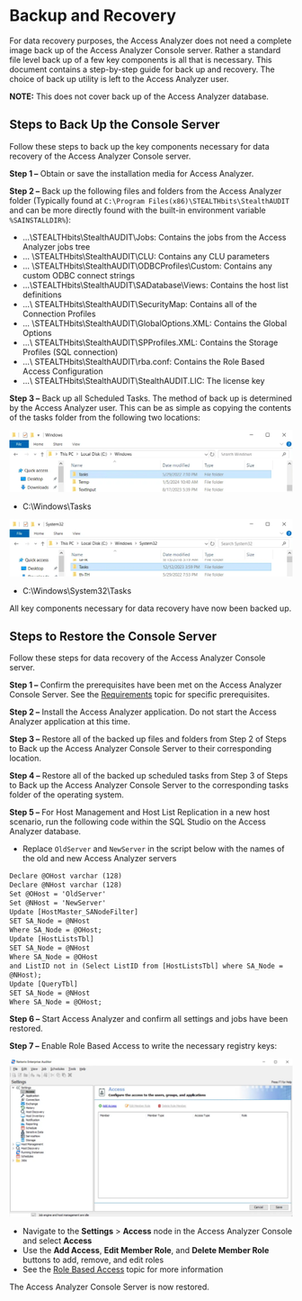 # Backup and Recovery

For data recovery purposes, the Access Analyzer does not need a complete image back up of the Access
Analyzer Console server. Rather a standard file level back up of a few key components is all that is
necessary. This document contains a step-by-step guide for back up and recovery. The choice of back
up utility is left to the Access Analyzer user.

**NOTE:** This does not cover back up of the Access Analyzer database.

## Steps to Back Up the Console Server

Follow these steps to back up the key components necessary for data recovery of the Access Analyzer
Console server.

**Step 1 –** Obtain or save the installation media for Access Analyzer.

**Step 2 –** Back up the following files and folders from the Access Analyzer folder (Typically
found at `C:\Program Files(x86)\STEALTHbits\StealthAUDIT` and can be more directly found with the
built-in environment variable `%SAINSTALLDIR%`):

- ...\STEALTHbits\StealthAUDIT\Jobs: Contains the jobs from the Access Analyzer jobs tree
- … \STEALTHbits\StealthAUDIT\CLU: Contains any CLU parameters
- … \STEALTHbits\StealthAUDIT\ODBCProfiles\Custom: Contains any custom ODBC connect strings
- …\STEALTHbits\StealthAUDIT\SADatabase\Views: Contains the host list definitions
- ...\ STEALTHbits\StealthAUDIT\SecurityMap: Contains all of the Connection Profiles
- ... \STEALTHbits\StealthAUDIT\GlobalOptions.XML: Contains the Global Options
- ...\ STEALTHbits\StealthAUDIT\SPProfiles.XML: Contains the Storage Profiles (SQL connection)
- ...\ STEALTHbits\StealthAUDIT\rba.conf: Contains the Role Based Access Configuration
- ...\ STEALTHbits\StealthAUDIT\StealthAUDIT.LIC: The license key

**Step 3 –** Back up all Scheduled Tasks. The method of back up is determined by the Access Analyzer
user. This can be as simple as copying the contents of the tasks folder from the following two
locations:

![C:\Windows\Tasks](../../../../static/img/product_docs/accessanalyzer/admin/maintenance/maintenance_3.webp)

- C:\Windows\Tasks

![C:\Windows\System32\Tasks](../../../../static/img/product_docs/accessanalyzer/admin/maintenance/maintenance_4.webp)

- C:\Windows\System32\Tasks

All key components necessary for data recovery have now been backed up.

## Steps to Restore the Console Server

Follow these steps for data recovery of the Access Analyzer Console server.

**Step 1 –** Confirm the prerequisites have been met on the Access Analyzer Console Server. See the
[Requirements](../../requirements/overview.md) topic for specific prerequisites.

**Step 2 –** Install the Access Analyzer application. Do not start the Access Analyzer application
at this time.

**Step 3 –** Restore all of the backed up files and folders from Step 2 of Steps to Back up the
Access Analyzer Console Server to their corresponding location.

**Step 4 –** Restore all of the backed up scheduled tasks from Step 3 of Steps to Back up the Access
Analyzer Console Server to the corresponding tasks folder of the operating system.

**Step 5 –** For Host Management and Host List Replication in a new host scenario, run the following
code within the SQL Studio on the Access Analyzer database.

- Replace `OldServer` and `NewServer` in the script below with the names of the old and new Access
  Analyzer servers

```
Declare @OHost varchar (128)
Declare @NHost varchar (128)
Set @OHost = 'OldServer'
Set @NHost = 'NewServer'
Update [HostMaster_SANodeFilter]
SET SA_Node = @NHost
Where SA_Node = @OHost;
Update [HostListsTbl]
SET SA_Node = @NHost
Where SA_Node = @OHost
and ListID not in (Select ListID from [HostListsTbl] where SA_Node = @NHost);
Update [QueryTbl]
SET SA_Node = @NHost
Where SA_Node = @OHost;
```

**Step 6 –** Start Access Analyzer and confirm all settings and jobs have been restored.

**Step 7 –** Enable Role Based Access to write the necessary registry keys:

![Role Based Access](../../../../static/img/product_docs/accessanalyzer/admin/maintenance/maintenance_5.webp)

- Navigate to the **Settings** > **Access** node in the Access Analyzer Console and select
  **Access**
- Use the **Add Access**, **Edit Member Role**, and **Delete Member Role** buttons to add, remove,
  and edit roles
- See the [Role Based Access](../settings/access/rolebased/overview.md) topic for more information

The Access Analyzer Console Server is now restored.
